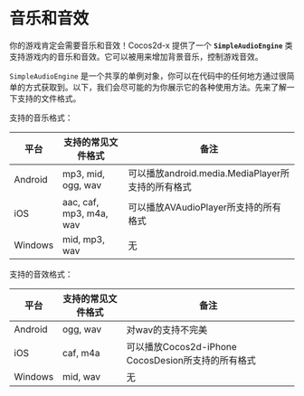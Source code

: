 # 音乐和音效

你的游戏肯定会需要音乐和音效！Cocos2d-x 提供了一个 __`SimpleAudioEngine`__ 类支持游戏内的音乐和音效。它可以被用来增加背景音乐，控制游戏音效。

`SimpleAudioEngine` 是一个共享的单例对象，你可以在代码中的任何地方通过很简单的方式获取到。以下，我们会尽可能的为你展示它的各种使用方法。先来了解一下支持的文件格式。

支持的音乐格式：

| 平台  |支持的常见文件格式| 备注  |
|-------|-------------------|------|
|Android|mp3, mid, ogg, wav|可以播放android.media.MediaPlayer所支持的所有格式|
|iOS    |aac, caf, mp3, m4a, wav|可以播放AVAudioPlayer所支持的所有格式|
|Windows|mid, mp3, wav| 无|

支持的音效格式：

| 平台  |支持的常见文件格式| 备注  |
|-------|-------------------|------|
|Android| ogg, wav|对wav的支持不完美|
|iOS    | caf, m4a|可以播放Cocos2d-iPhone CocosDesion所支持的所有格式|
|Windows| mid, wav| 无|